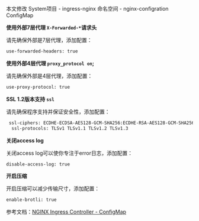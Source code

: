 本文修改 System项目 - ingress-nginx 命名空间 - nginx-configration ConfigMap

**使用外部7层代理 `X-Forwarded-*`请求头**

请先确保外部是7层代理，添加配置：

```txt
use-forwarded-headers: true
```

**使用外部4层代理 `proxy_protocol on`;**

请先确保外部是4层代理，添加配置：

```txt
use-proxy-protocol: true
```

**SSL 1.2版本支持 `ssl`**

请先确保程序支持并保证安全性，添加配置：

```txt
 ssl-ciphers: ECDHE-ECDSA-AES128-GCM-SHA256:ECDHE-RSA-AES128-GCM-SHA256:ECDHE-ECDSA-AES256-GCM-SHA384:ECDHE-RSA-AES256-GCM-SHA384:ECDHE-ECDSA-CHACHA20-POLY1305:ECDHE-RSA-CHACHA20-POLY1305:DHE-RSA-AES128-GCM-SHA256:DHE-RSA-AES256-GCM-SHA384:DHE-RSA-CHACHA20-POLY1305:ECDHE-ECDSA-AES128-SHA256:ECDHE-RSA-AES128-SHA256:ECDHE-ECDSA-AES128-SHA:ECDHE-RSA-AES128-SHA:ECDHE-ECDSA-AES256-SHA384:ECDHE-RSA-AES256-SHA384:ECDHE-ECDSA-AES256-SHA:ECDHE-RSA-AES256-SHA:DHE-RSA-AES128-SHA256:DHE-RSA-AES256-SHA256:AES128-GCM-SHA256:AES256-GCM-SHA384:AES128-SHA256:AES256-SHA256:AES128-SHA:AES256-SHA:DES-CBC3-SHA
  ssl-protocols: TLSv1 TLSv1.1 TLSv1.2 TLSv1.3
```

**关闭access log**

关闭access log可以使你专注于error日志，添加配置：

```txt
disable-access-log: true
```

**开启压缩**

开启压缩可以减少传输尺寸，添加配置：

```txt
enable-brotli: true
```

参考文档：[NGINX Ingress Controller - ConfigMap](https://kubernetes.github.io/ingress-nginx/user-guide/nginx-configuration/configmap/)